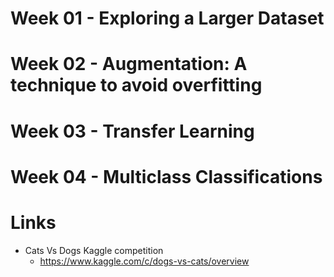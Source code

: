 # Week 01 - Exploring a Larger Dataset





# Week 02 - Augmentation: A technique to avoid overfitting



# Week 03 - Transfer Learning




# Week 04 - Multiclass Classifications




# Links

- Cats Vs Dogs Kaggle competition
  - https://www.kaggle.com/c/dogs-vs-cats/overview 

